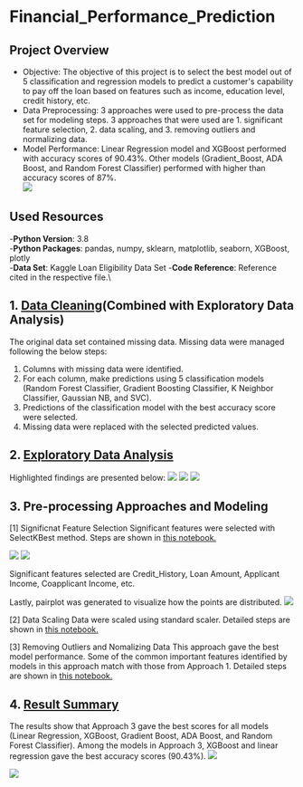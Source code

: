 # Financial_Performance_Prediction
## Project Overview
* Objective: The objective of this project is to select the best model out of 5 classification and regression models to predict a 
customer's capability to pay off the loan based on features such as income, education level, credit history, etc.
* Data Preprocessing: 3 approaches were used to pre-process the data set for modeling steps. 3 approaches that were used are 1. significant feature selection, 2. data scaling, and 3. removing outliers and normalizing data.
* Model Performance: Linear Regression model and XGBoost performed with accuracy scores of 90.43%.
Other models (Gradient_Boost, ADA Boost, and Random Forest Classifier) performed with higher than accuracy scores of 87%.\
![](https://github.com/jbae42/Financial_Performance_Prediction/blob/main/Plots/PerformanceResults.png)

## Used Resources
-**Python Version**: 3.8\
-**Python Packages**: pandas, numpy, sklearn, matplotlib, seaborn, XGBoost, plotly\
-**Data Set**: Kaggle Loan Eligibility Data Set
-**Code Reference**: Reference cited in the respective file.\

## 1. [Data Cleaning](https://github.com/jbae42/Financial_Performance_Prediction/blob/main/Exploratory%20Data%20Analysis/Exploratory%20Data%20Analysis.ipynb)(Combined with Exploratory Data Analysis)
The original data set contained missing data. Missing data were managed following the below steps:
1. Columns with missing data were identified.
2. For each column, make predictions using 5 classification models (Random Forest Classifier, Gradient Boosting Classifier, K Neighbor Classifier, Gaussian NB, and SVC).
3. Predictions of the classification model with the best accuracy score were selected.
4. Missing data were replaced with the selected predicted values.

## 2. [Exploratory Data Analysis](https://github.com/jbae42/Financial_Performance_Prediction/blob/main/Exploratory%20Data%20Analysis/Exploratory%20Data%20Analysis.ipynb)
Highlighted findings are presented below:
![](https://github.com/jbae42/Financial_Performance_Prediction/blob/main/Plots/barplots.png)
![](https://github.com/jbae42/Financial_Performance_Prediction/blob/main/Plots/scatterplot.PNG)
![](https://github.com/jbae42/Financial_Performance_Prediction/blob/main/Plots/scatterplot2.png)

## 3. Pre-processing Approaches and Modeling
[1] Significnat Feature Selection
Significant features were selected with SelectKBest method. Steps are shown in [this notebook.](https://github.com/jbae42/Financial_Performance_Prediction/blob/main/Approach%201.%20Significant%20Feature%20Selection/Approach%231a%20-%20Dimensionality%20Reduction.ipynb)

![](https://github.com/jbae42/Financial_Performance_Prediction/blob/main/Plots/app1Features.png)
![](https://github.com/jbae42/Financial_Performance_Prediction/blob/main/Plots/heatmap.png)

Significant features selected are Credit_History, Loan Amount, Applicant Income, Coapplicant Income, etc. 

Lastly, pairplot was generated to visualize how the points are distributed.
![](https://github.com/jbae42/Financial_Performance_Prediction/blob/main/Plots/pairplot.png)

[2] Data Scaling
Data were scaled using standard scaler. Detailed steps are shown in [this notebook.](https://github.com/jbae42/Financial_Performance_Prediction/blob/main/Approach%202.%20Data%20Scaling/Approach%232%20-%20Scaling%20Dataset.ipynb)

[3] Removing Outliers and Nomalizing Data
This approach gave the best model performance. Some of the common important features identified by models in this approach match with those from Approach 1.
Detailed steps are shown in [this notebook.](https://github.com/jbae42/Financial_Performance_Prediction/blob/main/Approach%203.%20Outlier%20Removal%20and%20Data%20Normalization/Approach%233%20-%20Remove%20Outliers%20and%20Normalize%20Data.ipynb)

## 4. [Result Summary](https://github.com/jbae42/Financial_Performance_Prediction/blob/main/Result%20Summary.ipynb)
The results show that Approach 3 gave the best scores for all models (Linear Regression, XGBoost, Gradient Boost, ADA Boost, and Random Forest Classifier).
Among the models in Approach 3, XGBoost and linear regression gave the best accuracy scores (90.43%).
![](https://github.com/jbae42/Financial_Performance_Prediction/blob/main/Plots/PerformanceResults.png)

![](https://github.com/jbae42/Financial_Performance_Prediction/blob/main/Plots/ModelScores.PNG)
